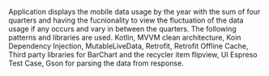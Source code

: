 Application displays the mobile data usage by the year with the sum of four quarters and having the fucnionality to view the fluctuation of the data usage if any occurs and vary in between the quarters.
The following patterns and libraries are used.
Kotlin,
MVVM clean architecture,
Koin Dependency Injection,
MutableLiveData,
Retrofit,
Retrofit Offline Cache,
Third party libraries for BarChart and the recycler item flipview,
UI Espreso Test Case,
Gson for parsing the data from response.
